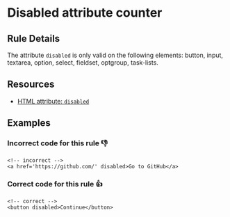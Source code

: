 # Disabled attribute counter

## Rule Details

The attribute `disabled` is only valid on the following elements: button, input, textarea, option, select, fieldset, optgroup, task-lists.

## Resources

- [HTML attribute: `disabled`](https://developer.mozilla.org/en-US/docs/Web/HTML/Attributes/disabled)

## Examples
### **Incorrect** code for this rule 👎

```erb
<!-- incorrect -->
<a href='https://github.com/' disabled>Go to GitHub</a>
```

### **Correct** code for this rule  👍

```erb
<!-- correct -->
<button disabled>Continue</button>
```
